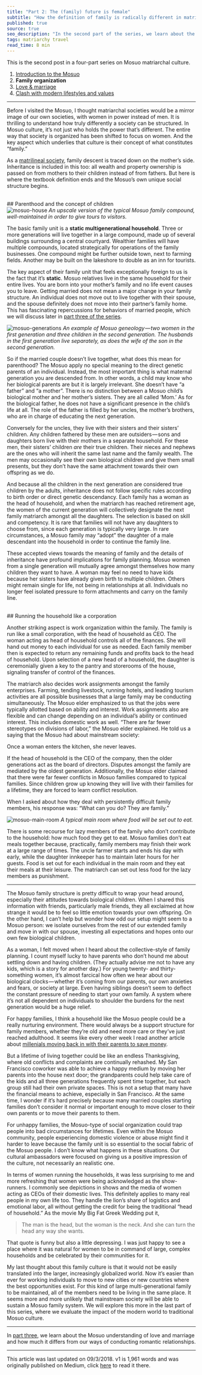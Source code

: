 ```yaml
---
title: "Part 2: The (family) future is female"
subtitle: "How the definition of family is radically different in matriarchal society."
published: true
source: true
seo_description: "In the second part of the series, we learn about the family organization of the Mosuo, a matriarchal ethnic minority."
tags: matriarchy travel
read_time: 8 min
---
```


This is the second post in a four-part series on Mosuo matriarchal culture. 
1. [Introduction to the Mosuo](/blog/2018/09/03/womens-world-pt-1/)
2. __Family organization__
3. [Love & marriage](/blog/2018/09/03/womens-world-pt-3/)
4. [Clash with modern lifestyles and values](/blog/2018/09/03/womens-world-pt-4/)

<hr class="section-divider" />

Before I visited the Mosuo, I thought matriarchal societies would be a mirror image of our own societies, with women in power instead of men. It is thrilling to understand how truly differently a society can be structured. In Mosuo culture, it’s not just who holds the power that’s different. The entire way that society is organized has been shifted to focus on women. And the key aspect which underlies that culture is their concept of what constitutes “family.”

As a [matrilineal society](https://en.wikipedia.org/wiki/Matrilineality), family descent is traced down on the mother’s side. Inheritance is included in this too: all wealth and property ownership is passed on from mothers to their children instead of from fathers. But here is where the textbook definition ends and the Mosuo’s own unique social structure begins.

<br>
## Parenthood and the concept of children

<div class="float-left">
    <img src="/assets/img/posts/mosuo/mosuo-house.jpeg" alt="mosuo-house">
    <em>An upscale version of the typical Mosuo family compound, well-maintained in order to give tours to visitors.</em>
</div>

The basic family unit is a __static multigenerational household__. Three or more generations will live together in a large compound, made up of several buildings surrounding a central courtyard. Wealthier families will have multiple compounds, located strategically for operations of the family businesses. One compound might be further outside town, next to farming fields. Another may be built on the lakeshore to double as an inn for tourists.

The key aspect of their family unit that feels exceptionally foreign to us is the fact that it’s __static__. Mosuo relatives live in the same household for their entire lives. You are born into your mother’s family and no life event causes you to leave. Getting married does not mean a major change in your family structure. An individual does not move out to live together with their spouse, and the spouse definitely does not move into their partner’s family home. This has fascinating repercussions for behaviors of married people, which we will discuss later in [part three of the series](/blog/2018/09/03/womens-world-pt-3/).

<div class="float-left">
    <img src="/assets/img/posts/mosuo/generations.png" alt="mosuo-generations">
    <em>An example of Mosuo geneology — two women in the first generation and three children in the second generation. The husbands in the first generation live separately, as does the wife of the son in the second generation.</em>
</div>

So if the married couple doesn’t live together, what does this mean for parenthood? The Mosuo apply no special meaning to the direct genetic parents of an individual. Instead, the most important thing is what maternal generation you are descended from. In other words, a child may know who her biological parents are but it is largely irrelevant. She doesn’t have “a father” and “a mother”. There is no distinction between a Mosuo child’s biological mother and her mother’s sisters. They are all called ‘Mom.’ As for the biological father, he does not have a significant presence in the child’s life at all. The role of the father is filled by her uncles, the mother’s brothers, who are in charge of educating the next generation.

Conversely for the uncles, they live with their sisters and their sisters’ children. Any children fathered by these men are outsiders — sons and daughters born live with their mothers in a separate household. For these men, their sisters’ children *are* their true children. Their nieces and nephews are the ones who will inherit the same last name and the family wealth. The men may occasionally see their own biological children and give them small presents, but they don’t have the same attachment towards their own offspring as we do.

And because all the children in the next generation are considered true children by the adults, inheritance does not follow specific rules according to birth order or direct genetic descendancy. Each family has a woman as the head of household, and when the matriarch has reached retirement age, the women of the current generation will collectively designate the next family matriarch amongst all the daughters. The selection is based on skill and competency. It is rare that families will not have any daughters to choose from, since each generation is typically very large. In rare circumstances, a Mosuo family may “adopt” the daughter of a male descendant into the household in order to continue the family line.

These accepted views towards the meaning of family and the details of inheritance have profound implications for family planning. Mosuo women from a single generation will mutually agree amongst themselves how many children they want to have. A woman may feel no need to have kids because her sisters have already given birth to multiple children. Others might remain single for life, not being in relationships at all. Individuals no longer feel isolated pressure to form attachments and carry on the family line.

<br>
## Running the household like a corporation

Another striking aspect is work organization within the family. The family is run like a small corporation, with the head of household as CEO. The woman acting as head of household controls all of the finances. She will hand out money to each individual for use as needed. Each family member then is expected to return any remaining funds and profits back to the head of household. Upon selection of a new head of a household, the daughter is ceremonially given a key to the pantry and storerooms of the house, signaling transfer of control of the finances.

The matriarch also decides work assignments amongst the family enterprises. Farming, tending livestock, running hotels, and leading tourism activities are all possible businesses that a large family may be conducting simultaneously. The Mosuo elder emphasized to us that the jobs were typically allotted based on ability and interest. Work assignments also are flexible and can change depending on an individual’s ability or continued interest. This includes domestic work as well. “There are far fewer stereotypes on divisions of labor,” the Mosuo elder explained. He told us a saying that the Mosuo had about mainstream society:

<p class="large-quote">Once a woman enters the kitchen, she never leaves.</p>

If the head of household is the CEO of the company, then the older generations act as the board of directors. Disputes amongst the family are mediated by the oldest generation. Additionally, the Mosuo elder claimed that there were far fewer conflicts in Mosuo families compared to typical families. Since children grow up knowing they will live with their families for a lifetime, they are forced to learn conflict resolution.

When I asked about how they deal with persistently difficult family members, his response was: “What can you do? They are family.”

<div class="float-left">
    <img src="/assets/img/posts/mosuo/main-room.jpeg" alt="mosuo-main-room">
    <em>A typical main room where food will be set out to eat.</em>
</div>

There is some recourse for lazy members of the family who don’t contribute to the household: how much food they get to eat. Mosuo families don’t eat meals together because, practically, family members may finish their work at a large range of times. The uncle farmer starts and ends his day with early, while the daughter innkeeper has to maintain later hours for her guests. Food is set out for each individual in the main room and they eat their meals at their leisure. The matriarch can set out less food for the lazy members as punishment.

<hr class="section-divider" />

The Mosuo family structure is pretty difficult to wrap your head around, especially their attitudes towards biological children. When I shared this information with friends, particularly male friends, they all exclaimed at how strange it would be to feel so little emotion towards your own offspring. On the other hand, I can’t help but wonder how odd our setup might seem to a Mosuo person: we isolate ourselves from the rest of our extended family and move in with our spouse, investing all expectations and hopes onto our own few biological children.

As a woman, I felt moved when I heard about the collective-style of family planning. I count myself lucky to have parents who don’t hound me about settling down and having children. (They actually advise me not to have any kids, which is a story for another day.) For young twenty- and thirty-something women, it’s almost farcical how often we hear about our biological clocks — whether it’s coming from our parents, our own anxieties and fears, or society at large. Even having siblings doesn’t seem to deflect the constant pressure of needing to start your own family. A system where it’s not all dependent on individuals to shoulder the burdens for the next generation would be a huge relief.

For happy families, I think a household like the Mosuo people could be a really nurturing environment. There would always be a support structure for family members, whether they’re old and need more care or they’ve just reached adulthood. It seems like every other week I read another article about [millenials moving back in with their parents to save money](https://www.nytimes.com/2016/05/25/us/millennials-roommates-now-more-likely-to-be-parents-than-partners.html).

But a lifetime of living together could be like an endless Thanksgiving, where old conflicts and complaints are continually rehashed. My San Francisco coworker was able to achieve a happy medium by moving her parents into the house next door; the grandparents could help take care of the kids and all three generations frequently spent time together, but each group still had their own private spaces. This is not a setup that many have the financial means to achieve, especially in San Francisco. At the same time, I wonder if it’s hard precisely because many married couples starting families don’t consider it normal or important enough to move closer to their own parents or to move their parents to them.

For unhappy families, the Mosuo-type of social organization could trap people into bad circumstances for lifetimes. Even within the Mosuo community, people experiencing domestic violence or abuse might find it harder to leave because the family unit is so essential to the social fabric of the Mosuo people. I don’t know what happens in these situations. Our cultural ambassadors were focused on giving us a positive impression of the culture, not necessarily an realistic one.

In terms of women running the households, it was less surprising to me and more refreshing that women were being acknowledged as the show-runners. I commonly see depictions in shows and the media of women acting as CEOs of their domestic lives. This definitely applies to many real people in my own life too. They handle the lion’s share of logistics and emotional labor, all without getting the credit for being the traditional “head of household.” As the movie My Big Fat Greek Wedding put it,

> The man is the head, but the woman is the neck. And she can turn the head any way she wants.

That quote is funny but also a little depressing. I was just happy to see a place where it was natural for women to be in command of large, complex households and be celebrated by their communities for it.

My last thought about this family culture is that it would not be easily translated into the larger, increasingly globalized world. Now it’s easier than ever for working individuals to move to new cities or new countries where the best opportunities exist. For this kind of large multi-generational family to be maintained, all of the members need to be living in the same place. It seems more and more unlikely that mainstream society will be able to sustain a Mosuo family system. We will explore this more in the last part of this series, where we evaluate the impact of the modern world to traditional Mosuo culture.

<hr class="section-divider" />

In [part three](/blog/2018/09/03/womens-world-pt-3/), we learn about the Mosuo understanding of love and marriage and how much it differs from our ways of conducting romantic relationships.

<hr class="section-divider" />

<footer><p>This article was last updated on 09/3/2018. v1 is 1,961 words and was originally published on Medium, click <a href="https://medium.com/@vivqu/the-family-future-is-female-6b38e3e00724" target="_blank">here</a> to read it there.
</p></footer>